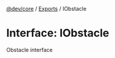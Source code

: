 [@dev/core](../README.md) / [Exports](../modules.md) / IObstacle

# Interface: IObstacle

Obstacle interface
